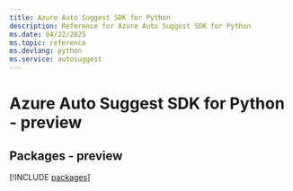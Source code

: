 ```yaml
---
title: Azure Auto Suggest SDK for Python
description: Reference for Azure Auto Suggest SDK for Python
ms.date: 04/22/2025
ms.topic: reference
ms.devlang: python
ms.service: autosuggest
---
```

# Azure Auto Suggest SDK for Python - preview
## Packages - preview
[!INCLUDE [packages](auto-suggest-index.md)]